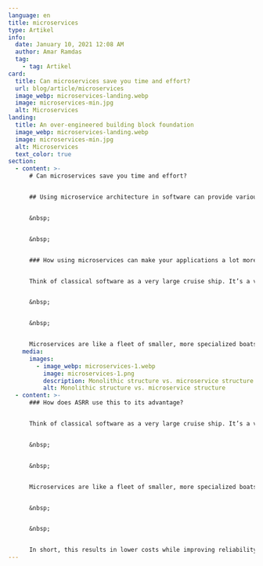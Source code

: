 ```yaml
---
language: en
title: microservices
type: Artikel
info:
  date: January 10, 2021 12:08 AM
  author: Amar Ramdas
  tag:
    - tag: Artikel
card:
  title: Can microservices save you time and effort?
  url: blog/article/microservices
  image_webp: microservices-landing.webp
  image: microservices-min.jpg
  alt: Microservices
landing:
  title: An over-engineered building block foundation
  image_webp: microservices-landing.webp
  image: microservices-min.jpg
  alt: Microservices
  text_color: true
section:
  - content: >-
      # Can microservices save you time and effort?


      ## Using microservice architecture in software can provide various advantages over traditional monolithic applications.


      &nbsp;


      &nbsp;


      ### How using microservices can make your applications a lot more flexible


      Think of classical software as a very large cruise ship. It’s a very complex and big machine, capable of a lot of different things. However, it’s a large endeavor to build from scratch, and if one part breaks, the whole ship might sink. Furthermore, it’s a hassle to upgrade one specific part, even though the rest may be working fine.


      &nbsp;


      &nbsp;


      Microservices are like a fleet of smaller, more specialized boats. One focusses on payments, the next on user management, another one for security, etc. It’s easy to swap a single boat if it breaks. It’s easy to isolate a single part if it needs to be upgraded, and can be over-engineered as it is used extensively through different projects.
    media:
      images:
        - image_webp: microservices-1.webp
          image: microservices-1.png
          description: Monolithic structure vs. microservice structure
          alt: Monolithic structure vs. microservice structure
  - content: >-
      ### How does ASRR use this to its advantage?


      Think of classical software as a very large cruise ship. It’s a very complex and big machine, capable of a lot of different things. However, it’s a large endeavor to build from scratch, and if one part breaks, the whole ship might sink. Furthermore, it’s a hassle to upgrade one specific part, even though the rest may be working fine.


      &nbsp;


      &nbsp;


      Microservices are like a fleet of smaller, more specialized boats. One focusses on payments, the next on user management, another one for security, etc. It’s easy to swap a single boat if it breaks. It’s easy to isolate a single part if it needs to be upgraded, and can be over-engineered as it is used extensively through different projects.


      &nbsp;


      &nbsp;


      In short, this results in lower costs while improving reliability.
---
```


